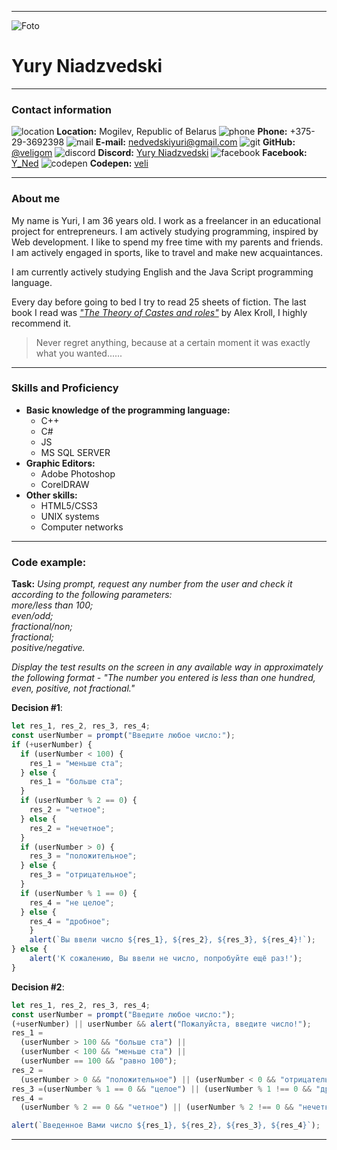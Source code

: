 ***
![Foto](https://scontent-waw1-1.xx.fbcdn.net/v/t39.30808-6/318791443_3001577629987396_7111670642369409944_n.jpg?_nc_cat=105&ccb=1-7&_nc_sid=0d5531&_nc_ohc=icOr3QeTR2wAX9Mg_Er&_nc_ht=scontent-waw1-1.xx&oh=00_AfC_vdlrUIyxjDWVzfGkB7dYFop1LwmLEd-MK-_mBtLPQQ&oe=6397D375)
# Yury Niadzvedski
***
### Contact information
![location](https://img.icons8.com/ios-filled/20/null/visit.png) **Location:** Mogilev, Republic of Belarus
![phone](https://img.icons8.com/ios-filled/20/null/apple-phone.png) **Phone:** +375-29-3692398
![mail](https://img.icons8.com/ios-filled/20/null/apple-mail.png) **E-mail:** nedvedskiyuri@gmail.com
![git](https://img.icons8.com/fluency/20/null/github.png) **GitHub:** [@veligom](https://github.com/veligom)
![discord](https://img.icons8.com/ios-glyphs/20/null/discord-logo.png) **Discord:** [Yury Niadzvedski](https://discordapp.com/users/1044452260052205602/)
![facebook](https://img.icons8.com/material-rounded/20/null/facebook.png) **Facebook:** [Y_Ned](https://www.facebook.com/rctata)
![codepen](https://img.icons8.com/ios-filled/20/null/codepen.png) **Codepen:** [veli](https://codepen.io/veligom)
***
### About me
My name is Yuri, I am 36 years old. I work as a freelancer in an educational project for entrepreneurs. I am actively studying programming, inspired by Web development. I like to spend my free time with my parents and friends. I am actively engaged in sports, like to travel and make new acquaintances.  

I am currently actively studying English and the Java Script programming language.  

Every day before going to bed I try to read 25 sheets of fiction. The last book I read was *["The Theory of Castes and roles"](https://www.litres.ru/aleksey-krol/teoriya-kast-i-roley/otzivi/)* by Alex Kroll, I highly recommend it.  

>Never regret anything, because at a certain moment it was exactly what you wanted......
***
### Skills and Proficiency
+ **Basic knowledge of the programming language:**
    + С++
	+ C#
	+ JS
	+ MS SQL SERVER
+ **Graphic Editors:**
    + Adobe Photoshop
	+ CorelDRAW
+ **Other skills:**
    + HTML5/CSS3
	+ UNIX systems
	+ Computer networks
***
### Code example:
**Task:**
_Using prompt, request any number from the user and check
it according to the following parameters:\
more/less than 100;\
 even/odd;\
 fractional/non;\
 fractional;\
 positive/negative._  

_Display the test results on the screen in any available way in approximately the
following format - "The number you entered is less than one hundred, even, positive,
not fractional."_

**Decision #1**:
``` javascript
let res_1, res_2, res_3, res_4;
const userNumber = prompt("Введите любое число:");
if (+userNumber) {
  if (userNumber < 100) {
    res_1 = "меньше ста";
  } else {
    res_1 = "больше ста";
  }
  if (userNumber % 2 == 0) {
    res_2 = "четное";
  } else {
    res_2 = "нечетное";
  }
  if (userNumber > 0) {
    res_3 = "положительное";
  } else {
    res_3 = "отрицательное";
  }
  if (userNumber % 1 == 0) {
    res_4 = "не целое";
  } else {
    res_4 = "дробное";
	} 
	alert(`Вы ввели число ${res_1}, ${res_2}, ${res_3}, ${res_4}!`);
} else {
	alert('К сожалению, Вы ввели не число, попробуйте ещё раз!');
}
```
**Decision #2**:
``` javascript
let res_1, res_2, res_3, res_4;
const userNumber = prompt("Введите любое число:");
(+userNumber) || userNumber && alert("Пожалуйста, введите число!");
res_1 =
  (userNumber > 100 && "больше ста") ||
  (userNumber < 100 && "меньше ста") ||
  (userNumber == 100 && "равно 100");
res_2 =
  (userNumber > 0 && "положительное") || (userNumber < 0 && "отрицательное");
res_3 =(userNumber % 1 == 0 && "целое") || (userNumber % 1 !== 0 && "дробное");
res_4 =
  (userNumber % 2 == 0 && "четное") || (userNumber % 2 !== 0 && "нечетное");

alert(`Введенное Вами число ${res_1}, ${res_2}, ${res_3}, ${res_4}`);
```
***